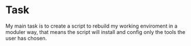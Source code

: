 # Task

My main task is to create a script to rebuild my working enviroment in a moduler way, that means the script will install and config only the tools the user has chosen.
